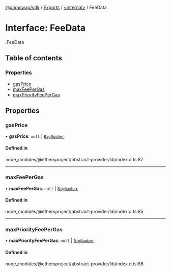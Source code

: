 [@paraswap/sdk](../README.md) / [Exports](../modules.md) / [<internal\>](../modules/internal_.md) / FeeData

# Interface: FeeData

[<internal>](../modules/internal_.md).FeeData

## Table of contents

### Properties

- [gasPrice](internal_.FeeData.md#gasprice)
- [maxFeePerGas](internal_.FeeData.md#maxfeepergas)
- [maxPriorityFeePerGas](internal_.FeeData.md#maxpriorityfeepergas)

## Properties

### gasPrice

• **gasPrice**: ``null`` \| [`BigNumber`](../classes/internal_.BigNumber-1.md)

#### Defined in

node_modules/@ethersproject/abstract-provider/lib/index.d.ts:87

___

### maxFeePerGas

• **maxFeePerGas**: ``null`` \| [`BigNumber`](../classes/internal_.BigNumber-1.md)

#### Defined in

node_modules/@ethersproject/abstract-provider/lib/index.d.ts:85

___

### maxPriorityFeePerGas

• **maxPriorityFeePerGas**: ``null`` \| [`BigNumber`](../classes/internal_.BigNumber-1.md)

#### Defined in

node_modules/@ethersproject/abstract-provider/lib/index.d.ts:86
